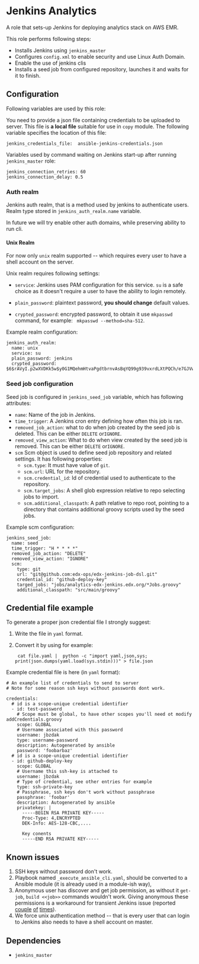 Jenkins Analytics
=================

A role that sets-up Jenkins for deploying analytics stack on AWS EMR.

This role performs following steps:

* Installs Jenkins using `jenkins_master`
* Configures `config.xml` to enable security and use
  Linux Auth Domain.
* Enable the use of jenkins clis
* Installs a seed job from configured repository, launches it and waits
  for it to finish.

Configuration
-------------

Following variables are used by this role:

You need to provide a json file containing credentials to be uploaded to server.
This  file is **a local file** suitable for use in `copy` module.
The following variable specifies the location of this file:

    jenkins_credentials_file:  ansible-jenkins-credentials.json

Variables used by command waiting on Jenkins start-up after running
`jenkins_master` role:

    jenkins_connection_retries: 60
    jenkins_connection_delay: 0.5

### Auth realm

Jenkins auth realm, that is a method used by jenkins to authenticate users.
Realm type stored in `jenkins_auth_realm.name` variable.

In future we will try enable other auth domains, while
preserving ability to run cli.

#### Unix Realm

For now only `unix` realm supported -- which requires every user to have a
shell account on the server.

Unix realm requires following settings:

* `service`: Jenkins uses PAM configuration for this service. `su` is
a safe choice as it doesn't require a user to have the ability to login
remotely.
* `plain_password`:  plaintext password, **you should change** default values.

* `crypted_password`: encrypted password, to obtain it use `mkpasswd`
command, for example: ` mkpasswd --method=sha-512`.

Example realm configuration:

    jenkins_auth_realm:
      name: unix
      service: su
      plain_password: jenkins
      crypted_password: $6$rAVyI.p2wXVDKk5w$y0G1MQehmHtvaPgdtbrnvAsBqYQ99g939vxrdLXtPQCh/e7GJVwbnqIKZpve8EcMLTtq.7sZwTBYV9Tdjgf1k.


### Seed job configuration

Seed job is configured in `jenkins_seed_job` variable, which has following
attributes:

* `name`:  Name of the job in Jenkins.
* `time_trigger`: A Jenkins cron entry defining how often this job is ran.
* `removed_job_action`: what to do when job created by the seed job is deleted.
  This can be either  `DELETE` or`IGNORE`.
* `removed_view_action`: What to do when view created by the seed job is removed.
  This can be either  `DELETE` or`IGNORE`.
* `scm` Scm object is used to define seed job repository and related settings.
  It has following properties:
  * `scm.type`: It must have value of `git`.
  * `scm.url`: URL for the repository.
  * `scm.credential_id`: Id of credential used to authenticate to the repository.
  * `scm.target_jobs`: A shell glob expression relative to repo selecting
    jobs to import.
  * `scm.additional_classpath`: A path relative to repo root, pointing to a
     directory that contains additional groovy scripts used by the seed jobs.

Example scm configuration:

    jenkins_seed_job:
      name: seed
      time_trigger: "H * * * *"
      removed_job_action: "DELETE"
      removed_view_action: "IGNORE"
      scm:
        type: git
        url: "git@github.com:edx-ops/edx-jenkins-job-dsl.git"
        credential_id: "github-deploy-key"
        targed_jobs: "jobs/analytics-edx-jenkins.edx.org/*Jobs.groovy"
        additional_classpath: "src/main/groovy"

Credential file example
-----------------------

To generate a proper json credential file I strongly suggest:

1. Write the file in `yaml` format.
2. Convert it by using for example:

        cat file.yaml |  python -c "import yaml,json,sys; print(json.dumps(yaml.load(sys.stdin)))" > file.json

Example credential file is here (in `yaml` format):

    # An example list of credentials to send to server
    # Note for some reason ssh keys without passwords dont work.

    credentials:
      # id is a scope-unique credential identifier
      - id: test-password
        # Scope must be global, to have other scopes you'll need ot modify addCredentials.groovy
        scope: GLOBAL
        # Username associated with this password
        username: jbzdak
        type: username-password
        description: Autogenerated by ansible
        password: 'foobarbaz'
      # id is a scope-unique credential identifier
      - id: github-deploy-key
        scope: GLOBAL
        # Username this ssh-key is attached to
        username: jbzdak
        # Type of credential, see other entries for example
        type: ssh-private-key
        # Passphrase, ssh keys don't work without passphrase
        passphrase: 'foobar'
        description: Autogenerated by ansible
        privatekey: |
          -----BEGIN RSA PRIVATE KEY-----
          Proc-Type: 4,ENCRYPTED
          DEK-Info: AES-128-CBC,....

          Key conents
          -----END RSA PRIVATE KEY-----

Known issues
------------

1. SSH keys without password don't work.
2. Playbook named `_execute_ansible_cli.yaml`, should be converted to a
   Ansible module (it is already used in a module-ish way),
3. Anonymous user has discover and get job permission, as without it
  `get-job`, `build <<job>>` commands wouldn't work.
  Giving anonymous these permissions is a workaround for
  transient Jenkins issue (reported [couple][1] [of][2] [times][3]).
4. We force unix authentication method -- that is every user that can login
  to Jenkins also needs to have a shell account on master.


Dependencies
------------

- `jenkins_master`

[1]: https://issues.jenkins-ci.org/browse/JENKINS-12543
[2]: https://issues.jenkins-ci.org/browse/JENKINS-11024
[3]: https://issues.jenkins-ci.org/browse/JENKINS-22143
